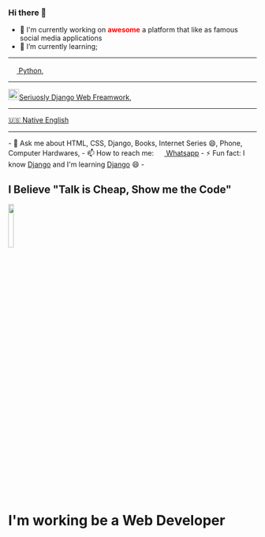 ### Hi there 👋

- 🔭 I'm currently working on <b style="color:red;">awesome</b> a platform that like as famous social media applications
- 🌱 I’m currently learning; 
<hr>
<a href="https://en.wikipedia.org/wiki/Python_(programming_language)"> 
<img height="17px;" src="https://img.icons8.com/ios-filled/2x/python-file.png"> Python</a>,
<hr>  <a href="https://en.wikipedia.org/wiki/Django_(web_framework)"><img  height="22px;" src="https://img.icons8.com/material-rounded/2x/django.png">Seriuosly Django Web Freamwork</a>,<hr>
<a href= "https://invite.duolingo.com/BDHTZTB5CWWKT4EDZCLTESACDI"> 🇺🇸 Native English</a><hr>
- 💬 Ask me about HTML, CSS, Django, Books, Internet Series 😄, Phone, Computer Hardwares, 
- 📫 How to reach me:  <a href="https://wa.me/+9005539391218?text=Hi%2C%20Enes!"><img  height="17px;" src="https://image.flaticon.com/icons/png/128/1384/1384079.png"> Whatsapp</a>
- ⚡ Fun fact: I know  <a href="https://www.djangoproject.com/start/">Django</a> and I'm learning  <a href="https://www.djangoproject.com/start/">Django</a> 😄
- <h2>I Believe "Talk is Cheap, Show me the Code"</h2>
<a href="https://github.com/enesislam"><img height="15%;" src="https://d6f6d0kpz0gyr.cloudfront.net/uploads/images-archive/Blog/Gifs/coding.gif?mtime=20200914144127&focal=none"></a>
<h1>I'm working be a Web Developer</h1>

